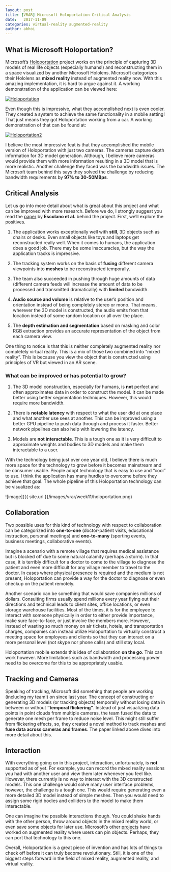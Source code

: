 ```yaml
---
layout: post
title: [VRAR] Microsoft Holoportation Critical Analysis
date:   2017-11-09
categories: virtual-reality augmented-reality
author: abhoi
---
```


## What is Microsoft Holoportation?

Microsoft’s [Holoportation](https://www.microsoft.com/en-us/research/project/holoportation-3/) project works on the principle of capturing 3D models of real life objects (especially humans!) and reconstructing them in a space visualized by another Microsoft Hololens. Microsoft categorizes their Hololens as **mixed reality** instead of augmented reality now. With this amazing implementation, it is hard to argue against it. A working demonstration of the application can be viewed here:

[![Holoportation](http://img.youtube.com/vi/7d59O6cfaM0/0.jpg)](https://www.youtube.com/watch?v=7d59O6cfaM0)

Even though this is impressive, what they accomplished next is even cooler. They created a system to achieve the same functionality in a mobile setting! That just means they got Holoportation working from a car. A working demonstration of that can be found at:

[![Holoportation2](http://img.youtube.com/vi/nTkFO2xNkIk/0.jpg)](https://www.youtube.com/watch?v=nTkFO2xNkIk&feature=youtu.be)

I believe the most impressive feat is that they accomplished the mobile version of Holoportation with just two cameras. The cameras capture depth information for 3D model generation. Although, I believe more cameras would provide them with more information resulting in a 3D model that is more realistic. Another challenge they faced was the bandwidth issues. The Microsoft team behind this says they solved the challenge by reducing bandwidth requirements by **97% to 30-50MBps**.

## Critical Analysis

Let us go into more detail about what is great about this project and what can be improved with more research. Before we do, I strongly suggest you read  the [paper](http://www.cs.toronto.edu/~slwang/holoportation.pdf) by **Escolano et al.** behind the project. First, we’ll explore the positives.

1. The application works exceptionally well with **still**, 3D objects such as chairs or desks. Even small objects like toys and laptops get reconstructed really well. When it comes to humans, the application does a good job. There may be some inaccuracies, but the way the application tracks is impressive.

2. The tracking system works on the basis of **fusing** different camera viewpoints into **meshes** to be reconstructed temporally. 

3. The team also succeeded in pushing through huge amounts of data (different camera feeds will increase the amount of data to be processed and transmitted dramatically) with **limited** bandwidth.

4. **Audio source and volume** is relative to the user’s position and orientation instead of being completely stereo or mono. That means, wherever the 3D model is constructed, the audio emits from that location instead of some random location or all over the place.

5. The **depth estimation and segmentation** based on masking and color RGB extraction provides an accurate representation of the object from each camera view.

One thing to notice is that this is neither completely augmented reality nor completely virtual reality. This is a mix of those two combined into “mixed reality”. This is because you view the object that is constructed using principles of VR but viewed in an AR scene.

### What can be improved or has potential to grow?

1. The 3D model construction, especially for humans, is **not** perfect and often approximates data in order to construct the model. It can be made better using better segmentation techniques. However, this would require more bandwidth.

2. There is **notable latency** with respect to what the user did at one place and what another use sees at another. This can be improved using a better GPU pipeline to push data through and process it faster. Better network pipelines can also help with lowering the latency.

3. Models are **not interactable**. This is a tough one as it is very difficult to approximate weights and bodies to 3D models and make them interactable to a user.

With the technology being just over one year old, I believe there is much more space for the technology to grow before it becomes mainstream and be consumer usable. People adopt technology that is easy to use and “cool” to use. I think the application has many hurdles to overcome before they achieve that goal. The whole pipeline of this Holoportation technology can be visualized as:

![image]({{ site.url }}/images/vrar/week11/holoportation.png)

## Collaboration

Two possible uses for this kind of technology with respect to collaboration can be categorized into **one-to-one** (doctor-patient visits, educational instruction, personal meetings) and **one-to-many** (sporting events, business meetings, collaborative events).

Imagine a scenario with a remote village that requires medical assistance but is blocked off due to some natural calamity (perhaps a storm). In that case, it is terribly difficult for a doctor to come to the village to diagnose the patient and even more difficult for any village member to travel to the doctor. In cases where physical presence is required and the medium is not present, Holoportation can provide a way for the doctor to diagnose or even checkup on the patient remotely.

Another scenario can be something that would save companies millions of dollars. Consulting firms usually spend millions every year flying out their directions and technical leads to client sites, office locations, or even storage warehouse facilities. Most of the times, it is for the employee to interact with someone physically in order to either provide importance, make sure face-to-face, or just involve the members more. However, instead of wasting so much money on air tickets, hotels, and transportation charges, companies can instead utilize Holoportation to virtually construct a meeting space for employees and clients so that they can interact on a more personal level (not skype nor phone calls) and still stay local.

Holoportation mobile extends this idea of collaboration **on the go**. This can work however. More limitations such as bandwidth and processing power need to be overcome for this to be appropriately usable.

## Tracking and Cameras

Speaking of tracking, Microsoft did something that people are working (including my team!) on since last year. The concept of constructing or generating 3D models (or tracking objects) temporally without losing data in between or without **“temporal flickering”**. Instead of just visualizing data points in point clouds from multiple cameras, the team fused the data to generate one mesh per frame to reduce noise level. This might still suffer from flickering effects, so, they created a novel method to track meshes and **fuse data across cameras and frames**. The paper linked above dives into more detail about this.

## Interaction

With everything going on in this project, interaction, unfortunately, is **not** supported as of yet. For example, you can record the mixed reality sessions you had with another user and view them later whenever you feel like. However, there currently is no way to interact with the 3D constructed models. This one challenge would solve many user interface problems, however, the challenge is a tough one. This would require generating even a more detailed 3D model instead of simple meshes. Then you would need to assign some rigid bodies and colliders to the model to make them interactable.

One can imagine the possible interactions though. You could shake hands with the other person, throw around objects in the mixed reality world, or even save some objects for later use. Microsoft’s other [projects](https://www.microsoft.com/en-us/hololens) have worked on augmented reality where  users can pin objects. Perhaps, they can port that technology to this one.

Overall, Holoportation is a great piece of invention and has lots of things to check off before it can truly become revolutionary. Still, it is one of the biggest steps forward in the field of mixed reality, augmented reality, and virtual reality.
